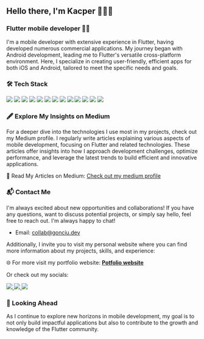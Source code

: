 ## Hello there, I'm Kacper 👨🏻‍💻

### Flutter mobile developer 💙📱

I'm a mobile developer with extensive experience in Flutter, having developed numerous commercial applications. My journey began with Android development, leading me to Flutter's versatile cross-platform environment. Here, I specialize in creating user-friendly, efficient apps for both iOS and Android, tailored to meet the specific needs and goals.

### 🛠 Tech Stack

<div>

<img src="https://img.shields.io/badge/Flutter-02569B?style=for-the-badge&logo=flutter&logoColor=white" />
<img src="https://img.shields.io/badge/Dart-0175C2?style=for-the-badge&logo=dart&logoColor=white" />
<img src="https://img.shields.io/badge/Android-30ba6e?style=for-the-badge&logo=android&logoColor=white" />
<img src="https://img.shields.io/badge/Android_Studio-269e5c?style=for-the-badge&logo=android-studio&logoColor=white" />
<img src="https://img.shields.io/badge/Google_Play-414141?style=for-the-badge&logo=google-play&logoColor=white" />
<img src="https://img.shields.io/badge/iOS-000000?style=for-the-badge&logo=ios&logoColor=white" />
<img src="https://img.shields.io/badge/Xcode-007ACC?style=for-the-badge&logo=Xcode&logoColor=white" />
<img src="https://img.shields.io/badge/App_Store-0D96F6?style=for-the-badge&logo=app-store&logoColor=white"/> <img src="https://img.shields.io/badge/fastlane-123456?style=for-the-badge&logo=fastlane&logoColor=white" />
<img src="https://img.shields.io/badge/Firebase-EB743B?style=for-the-badge&logo=Firebase&logoColor=white" />
<img src="https://img.shields.io/badge/nestjs-%23E0234E.svg?style=for-the-badge&logo=nestjs&logoColor=white" />
<img src="https://img.shields.io/badge/GIT-E44C30?style=for-the-badge&logo=git&logoColor=white" /> 
<img src="https://img.shields.io/badge/Figma-242424?style=for-the-badge&logo=figma&logoColor=white" />

</div>

### 🖋️ Explore My Insights on Medium

For a deeper dive into the technologies I use most in my projects, check out my Medium profile. I regularly write articles explaining various aspects of mobile development, focusing on Flutter and related technologies. These articles offer insights into how I approach development challenges, optimize performance, and leverage the latest trends to build efficient and innovative applications.

🔗 Read My Articles on Medium: [Check out my medium profile](https://gonciu.medium.com)

### 📬 Contact Me

I'm always excited about new opportunities and collaborations! If you have any questions, want to discuss potential projects, or simply say hello, feel free to reach out. I'm always happy to chat!

- Email: [collab@gonciu.dev](mailto:collab@gonciu.dev)

Additionally, I invite you to visit my personal website where you can find more information about my projects, skills, and experience:

🌐 For more visit my portfolio website: <b>[Potfolio website](https://gonciu.dev)</b>

Or check out my socials:

<div>
  <a href="https://www.linkedin.com/in/kacper-wojak">
    <img src="https://img.shields.io/badge/LinkedIn-0077B5?style=for-the-badge&logo=linkedin&logoColor=white"/>
  </a>
  <a href="https://www.reddit.com/user/FYEF">
   <img src="https://img.shields.io/badge/Reddit-FF4500?style=for-the-badge&logo=reddit&logoColor=white"/>
  </a>
   <a href="https://gonciu.medium.com">
   <img src="https://img.shields.io/badge/Medium-12100E?style=for-the-badge&logo=medium&logoColor=white"/>
  </a>
<div>

### 🚀 Looking Ahead

As I continue to explore new horizons in mobile development, my goal is to not only build impactful applications but also to contribute to the growth and knowledge of the Flutter community.

